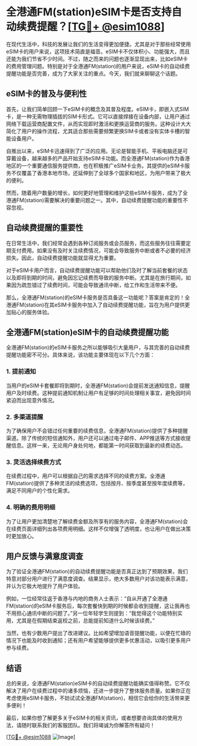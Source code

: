 # 全港通FM(station)eSIM卡是否支持自动续费提醒？[[TG💪+ @esim1088](https://t.me/s/esim1088)]

在现代生活中，科技的发展让我们的生活变得更加便捷。尤其是对于那些经常使用eSIM卡的用户来说，这项技术简直是福音。eSIM卡不仅体积小、功能强大，而且还能为我们节省不少时间。不过，随之而来的问题也逐渐显现出来，比如eSIM卡的费用管理问题。特别是对于全港通FM(station)的用户来说，eSIM卡的自动续费提醒功能是否完善，成为了大家关注的重点。今天，我们就来聊聊这个话题。

## eSIM卡的普及与便利性

首先，让我们简单回顾一下eSIM卡的概念及其普及程度。eSIM卡，即嵌入式SIM卡，是一种无需物理插拔的SIM卡形式。它可以直接焊接在设备内部，让用户通过网络下载运营商配置文件，从而实现即时激活和更换运营商的服务。这种设计大大简化了用户的操作流程，尤其适合那些需要频繁更换SIM卡或者没有实体卡槽的智能设备用户。

自推出以来，eSIM卡迅速得到了广泛的应用。无论是智能手机、平板电脑还是可穿戴设备，越来越多的产品开始支持eSIM卡功能。而全港通FM(station)作为香港地区的一个重要通信服务提供商，也在积极推广eSIM卡业务。其提供的eSIM卡服务不仅覆盖了香港本地市场，还延伸到了全球多个国家和地区，为用户带来了极大的便利。

然而，随着用户数量的增长，如何更好地管理和维护这些eSIM卡服务，成为了全港通FM(station)需要解决的重要问题之一。其中，自动续费提醒功能的重要性不容忽视。

## 自动续费提醒的重要性

在日常生活中，我们经常会遇到各种订阅服务或会员服务，而这些服务往往需要定期支付费用。如果没有及时关注续费情况，可能会导致服务中断或者不必要的经济损失。因此，自动续费提醒功能就显得尤为重要。

对于eSIM卡用户而言，自动续费提醒功能可以帮助他们及时了解当前套餐的状态以及即将到期的时间，避免因忘记续费而导致的服务中断。尤其是在旅行期间，如果因为疏忽错过了续费时间，可能会导致通讯中断，给工作和生活带来不便。

那么，全港通FM(station)的eSIM卡服务是否具备这一功能呢？答案是肯定的！全港通FM(station)在其eSIM卡服务中加入了自动续费提醒功能，旨在为用户提供更加贴心的服务体验。

## 全港通FM(station)eSIM卡的自动续费提醒功能

全港通FM(station)的eSIM卡服务之所以能够吸引大量用户，与其完善的自动续费提醒功能密不可分。具体来说，该功能主要体现在以下几个方面：

### 1. 提前通知

当用户的eSIM卡套餐即将到期时，全港通FM(station)会提前发送通知信息，提醒用户及时续费。这种提前通知机制让用户有足够的时间处理相关事宜，避免因时间紧迫而出现意外情况。

### 2. 多渠道提醒

为了确保用户不会错过任何重要的续费信息，全港通FM(station)提供了多种提醒渠道。除了传统的短信通知外，用户还可以通过电子邮件、APP推送等方式接收提醒信息。这样一来，无论用户身处何地，都能第一时间获取到最新的续费动态。

### 3. 灵活选择续费方式

在续费过程中，用户可以根据自己的需求选择不同的续费方案。全港通FM(station)提供了多种灵活的续费选项，包括按月、按季度甚至按年度续费等，满足不同用户的个性化需求。

### 4. 明确的费用明细

为了让用户更加清楚地了解续费金额及所享有的服务内容，全港通FM(station)会在续费页面详细列出各项费用明细。这样不仅增强了透明度，也让用户在做出决策时更加放心。

## 用户反馈与满意度调查

为了验证全港通FM(station)的自动续费提醒功能是否真正达到了预期效果，我们特意对部分用户进行了满意度调查。结果显示，绝大多数用户对该功能表示满意，并认为它极大地提升了用户体验。

例如，一位经常往返于香港与内地的商务人士表示：“自从开通了全港通FM(station)的eSIM卡服务后，每次套餐快到期的时候都会收到提醒，这让我再也不用担心通讯中断的问题了。”另一位年轻学生则提到：“我觉得这个功能特别实用，尤其是在假期结束返校之前，总能提前知道什么时候该续费。”

当然，也有少数用户提出了改进建议。比如希望增加语音提醒功能，以便在忙碌的情况下也能及时收到通知；还有用户希望能够提供更多优惠活动，以吸引更多用户参与续费。

## 结语

总的来说，全港通FM(station)eSIM卡的自动续费提醒功能确实值得称赞。它不仅解决了用户在续费过程中的诸多烦恼，还进一步提升了整体服务质量。如果你正在考虑使用eSIM卡服务，不妨试试全港通FM(station)，相信它会给你的生活带来更多便利！

最后，如果你想了解更多关于eSIM卡的相关资讯，或者想要咨询具体的使用方法，请随时联系我们的客服团队。我们将竭诚为你解答所有疑问！

[[TG💪+ @esim1088](https://t.me/s/esim1088) ![Image](https://i.postimg.cc/4NQfJmqS/Snipaste-2025-05-13-00-14-12.png)]